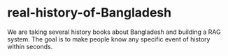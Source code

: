 # real-history-of-Bangladesh
We are taking several history books about Bangladesh and building a RAG system. The goal is to make people know any specific event of history within seconds.
